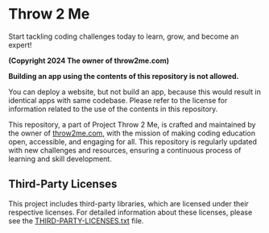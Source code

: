 # Throw 2 Me
Start tackling coding challenges today to learn, grow, and become an expert!

**(Copyright 2024 The owner of throw2me.com)**

**Building an app using the contents of this repository is not allowed.**

You can deploy a website, but not build an app, because this would result in identical apps with same codebase.
Please refer to the license for information related to the use of the contents in this repository.

This repository, a part of Project Throw 2 Me, is crafted and maintained by the owner of [throw2me.com](https://throw2me.com), with the mission of making coding education open, accessible, and engaging for all. This repository is regularly updated with new challenges and resources, ensuring a continuous process of learning and skill development. 

## Third-Party Licenses

This project includes third-party libraries, which are licensed under their respective licenses. For detailed information about these licenses, please see the [THIRD-PARTY-LICENSES.txt](THIRD-PARTY-LICENSES.txt) file.
